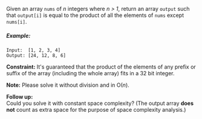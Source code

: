 Given an array `nums` of *n* integers where *n > 1*,  return an array `output` such that `output[i]` is equal to the product of all the elements of `nums` except `nums[i]`.

##### Example:

  ```Input:  [1, 2, 3, 4]```  
  ```Output: [24, 12, 8, 6]```
  
**Constraint:** It's guaranteed that the product of the elements of any prefix or suffix of the array (including the whole array) fits in a 32 bit integer.

**Note:** Please solve it without division and in O(*n*).

**Follow up:**  
Could you solve it with constant space complexity? (The output array **does not** count as extra space for the purpose of space complexity analysis.)
